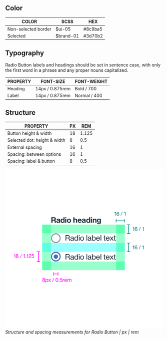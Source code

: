 ## Color

| COLOR               | SCSS      | HEX       |
|---------------------|-----------|-----------|
| Non-selected border | $ui-05    | #8c9ba5   |
| Selected            | $brand-01 | #3d70b2   |

## Typography

Radio Button labels and headings should be set in sentence case, with only the first word in a phrase and any proper nouns capitalized.

| PROPERTY | FONT-SIZE    | FONT-WEIGHT  |
|----------|-----------------|--------------|
| Heading  | 14px / 0.875rem | Bold / 700   |
| Label    | 14px / 0.875rem | Normal / 400 |

## Structure

| PROPERTY                     | PX | REM   |
|------------------------------|----|-------|
| Button height & width        | 18 | 1.125 |
| Selected dot: height & width | 8  | 0.5   |
| External spacing             | 16 | 1     |
| Spacing: between options     | 16 | 1     |
| Spacing: label & button      | 8  | 0.5   |

![Structure and spacing measurements for a radio button](images/radio-button-style-1.png)
_Structure and spacing measurements for Radio Button | px | rem_
